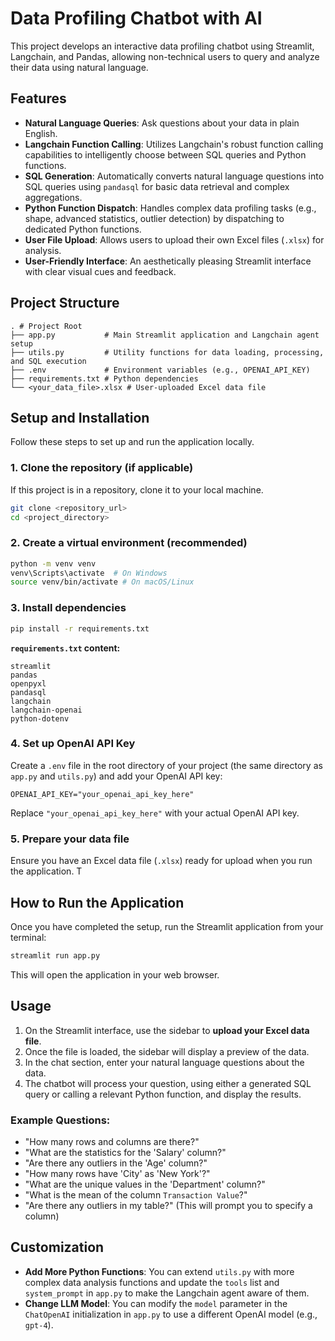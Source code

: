 # Data Profiling Chatbot with AI

This project develops an interactive data profiling chatbot using Streamlit, Langchain, and Pandas, allowing non-technical users to query and analyze their data using natural language.

## Features

*   **Natural Language Queries**: Ask questions about your data in plain English.
*   **Langchain Function Calling**: Utilizes Langchain's robust function calling capabilities to intelligently choose between SQL queries and Python functions.
*   **SQL Generation**: Automatically converts natural language questions into SQL queries using `pandasql` for basic data retrieval and complex aggregations.
*   **Python Function Dispatch**: Handles complex data profiling tasks (e.g., shape, advanced statistics, outlier detection) by dispatching to dedicated Python functions.
*   **User File Upload**: Allows users to upload their own Excel files (`.xlsx`) for analysis.
*   **User-Friendly Interface**: An aesthetically pleasing Streamlit interface with clear visual cues and feedback.

## Project Structure

```
. # Project Root
├── app.py           # Main Streamlit application and Langchain agent setup
├── utils.py         # Utility functions for data loading, processing, and SQL execution
├── .env             # Environment variables (e.g., OPENAI_API_KEY)
├── requirements.txt # Python dependencies
└── <your_data_file>.xlsx # User-uploaded Excel data file
```

## Setup and Installation

Follow these steps to set up and run the application locally.

### 1. Clone the repository (if applicable)

If this project is in a repository, clone it to your local machine.

```bash
git clone <repository_url>
cd <project_directory>
```

### 2. Create a virtual environment (recommended)

```bash
python -m venv venv
venv\Scripts\activate  # On Windows
source venv/bin/activate # On macOS/Linux
```

### 3. Install dependencies

```bash
pip install -r requirements.txt
```

**`requirements.txt` content:**

```
streamlit
pandas
openpyxl
pandasql
langchain
langchain-openai 
python-dotenv
```

### 4. Set up OpenAI API Key

Create a `.env` file in the root directory of your project (the same directory as `app.py` and `utils.py`) and add your OpenAI API key:

```
OPENAI_API_KEY="your_openai_api_key_here"
```

Replace `"your_openai_api_key_here"` with your actual OpenAI API key.

### 5. Prepare your data file

Ensure you have an Excel data file (`.xlsx`) ready for upload when you run the application. T
## How to Run the Application

Once you have completed the setup, run the Streamlit application from your terminal:

```bash
streamlit run app.py
```

This will open the application in your web browser.

## Usage

1.  On the Streamlit interface, use the sidebar to **upload your Excel data file**.
2.  Once the file is loaded, the sidebar will display a preview of the data.
3.  In the chat section, enter your natural language questions about the data.
4.  The chatbot will process your question, using either a generated SQL query or calling a relevant Python function, and display the results.

### Example Questions:

*   "How many rows and columns are there?"
*   "What are the statistics for the 'Salary' column?"
*   "Are there any outliers in the 'Age' column?"
*   "How many rows have 'City' as 'New York'?"
*   "What are the unique values in the 'Department' column?"
*   "What is the mean of the column `Transaction Value`?"
*   "Are there any outliers in my table?" (This will prompt you to specify a column)

## Customization

*   **Add More Python Functions**: You can extend `utils.py` with more complex data analysis functions and update the `tools` list and `system_prompt` in `app.py` to make the Langchain agent aware of them.
*   **Change LLM Model**: You can modify the `model` parameter in the `ChatOpenAI` initialization in `app.py` to use a different OpenAI model (e.g., `gpt-4`).
